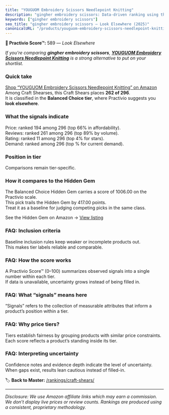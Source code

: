 ```yaml
---
title: "YOUGUOM Embroidery Scissors Needlepoint Knitting"
description: "gingher embroidery scissors: Data-driven ranking using the Practivio Score™. Positioned by quality, value, demand, findability, momentum."
keywords: ["gingher embroidery scissors"]
seo_title: "gingher embroidery scissors — Look Elsewhere (2025)"
canonicalURL: "/products/youguom-embroidery-scissors-needlepoint-knitting-B0DC9T4H1G/"
---
```


**🚫 Practivio Score™:** 589 — _Look Elsewhere_


*If you're comparing **gingher embroidery scissors**, **[YOUGUOM Embroidery Scissors Needlepoint Knitting](https://www.amazon.com/dp/B0DC9T4H1G?tag=practivio-20)** is a strong alternative to put on your shortlist.*
### Quick take
[Shop “YOUGUOM Embroidery Scissors Needlepoint Knitting” on Amazon](https://www.amazon.com/dp/B0DC9T4H1G?tag=practivio-20)
Among Craft Shearses, this Craft Shears places **262 of 296**.  
It is classified in the **Balanced Choice tier**, where Practivio suggests you **look elsewhere**.

### What the signals indicate
Price: ranked 194 among 296 (top 66% in affordability).  
Reviews: ranked 261 among 296 (top 89% by volume).  
Rating: ranked 11 among 296 (top 4% for stars).  
Demand: ranked  among 296 (top % for current demand).

### Position in tier
Comparisons remain tier-specific.

### How it compares to the Hidden Gem
The Balanced Choice Hidden Gem carries a score of 1006.00 on the Practivio scale.  
This pick trails the Hidden Gem by 417.00 points.  
Treat it as a baseline for judging competing picks in the same class.  

See the Hidden Gem on Amazon → [View listing](https://www.amazon.com/dp/B08FLKHG8J?tag=practivio-20)

### FAQ: Inclusion criteria
Baseline inclusion rules keep weaker or incomplete products out.  
This makes tier labels reliable and comparable.

### FAQ: How the score works
A Practivio Score™ (0–100) summarizes observed signals into a single number within each tier.  
If data is unavailable, uncertainty grows instead of being filled in.

### FAQ: What “signals” means here
“Signals” refers to the collection of measurable attributes that inform a product’s position within a tier.

### FAQ: Why price tiers?
Tiers establish fairness by grouping products with similar price constraints.  
Each score reflects a product’s standing inside its tier.

### FAQ: Interpreting uncertainty
Confidence notes and evidence depth indicate the level of uncertainty.  
When gaps exist, results lean cautious instead of filled-in.


🏷️ **Back to Master:** [/rankings/craft-shears/](/rankings/craft-shears/)

---
_Disclosure: We use Amazon affiliate links which may earn a commission. We don’t display live prices or review counts. Rankings are produced using a consistent, proprietary methodology._
